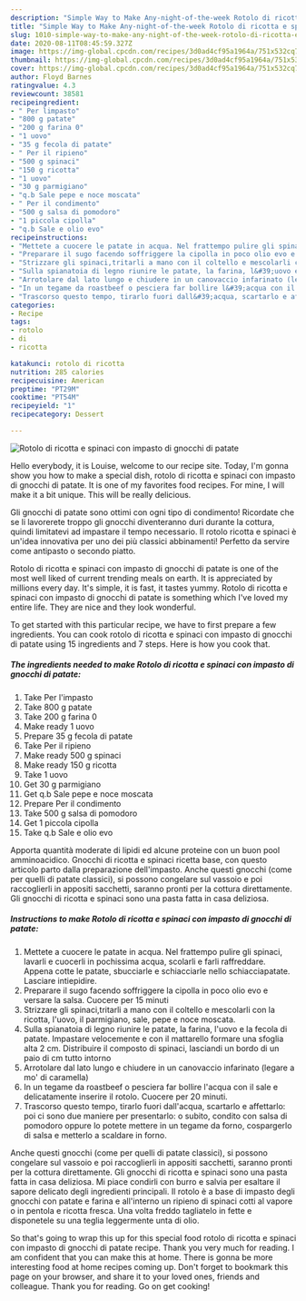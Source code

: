 ```yaml
---
description: "Simple Way to Make Any-night-of-the-week Rotolo di ricotta e spinaci con impasto di gnocchi di patate"
title: "Simple Way to Make Any-night-of-the-week Rotolo di ricotta e spinaci con impasto di gnocchi di patate"
slug: 1010-simple-way-to-make-any-night-of-the-week-rotolo-di-ricotta-e-spinaci-con-impasto-di-gnocchi-di-patate
date: 2020-08-11T08:45:59.327Z
image: https://img-global.cpcdn.com/recipes/3d0ad4cf95a1964a/751x532cq70/rotolo-di-ricotta-e-spinaci-con-impasto-di-gnocchi-di-patate-recipe-main-photo.jpg
thumbnail: https://img-global.cpcdn.com/recipes/3d0ad4cf95a1964a/751x532cq70/rotolo-di-ricotta-e-spinaci-con-impasto-di-gnocchi-di-patate-recipe-main-photo.jpg
cover: https://img-global.cpcdn.com/recipes/3d0ad4cf95a1964a/751x532cq70/rotolo-di-ricotta-e-spinaci-con-impasto-di-gnocchi-di-patate-recipe-main-photo.jpg
author: Floyd Barnes
ratingvalue: 4.3
reviewcount: 38581
recipeingredient:
- " Per limpasto"
- "800 g patate"
- "200 g farina 0"
- "1 uovo"
- "35 g fecola di patate"
- " Per il ripieno"
- "500 g spinaci"
- "150 g ricotta"
- "1 uovo"
- "30 g parmigiano"
- "q.b Sale pepe e noce moscata"
- " Per il condimento"
- "500 g salsa di pomodoro"
- "1 piccola cipolla"
- "q.b Sale e olio evo"
recipeinstructions:
- "Mettete a cuocere le patate in acqua. Nel frattempo pulire gli spinaci, lavarli e cuocerli in pochissima acqua, scolarli e farli raffreddare. Appena cotte le patate, sbucciarle e schiacciarle nello schiacciapatate. Lasciare intiepidire."
- "Preparare il sugo facendo soffriggere la cipolla in poco olio evo e versare la salsa. Cuocere per 15 minuti"
- "Strizzare gli spinaci,tritarli a mano con il coltello e mescolarli con la ricotta, l&#39;uovo, il parmigiano, sale, pepe e noce moscata."
- "Sulla spianatoia di legno riunire le patate, la farina, l&#39;uovo e la fecola di patate. Impastare velocemente e con il mattarello formare una sfoglia alta 2 cm. Distribuire il composto di spinaci, lasciandi un bordo di un paio di cm tutto intorno"
- "Arrotolare dal lato lungo e chiudere in un canovaccio infarinato (legare a mo&#39; di caramella)"
- "In un tegame da roastbeef o pesciera far bollire l&#39;acqua con il sale e delicatamente inserire il rotolo. Cuocere per 20 minuti."
- "Trascorso questo tempo, tirarlo fuori dall&#39;acqua, scartarlo e affettarlo: poi ci sono due maniere per presentarlo: o subito, condito con salsa di pomodoro oppure lo potete mettere in un tegame da forno, cospargerlo di salsa e metterlo a scaldare in forno."
categories:
- Recipe
tags:
- rotolo
- di
- ricotta

katakunci: rotolo di ricotta 
nutrition: 285 calories
recipecuisine: American
preptime: "PT29M"
cooktime: "PT54M"
recipeyield: "1"
recipecategory: Dessert

---
```



![Rotolo di ricotta e spinaci con impasto di gnocchi di patate](https://img-global.cpcdn.com/recipes/3d0ad4cf95a1964a/751x532cq70/rotolo-di-ricotta-e-spinaci-con-impasto-di-gnocchi-di-patate-recipe-main-photo.jpg)

Hello everybody, it is Louise, welcome to our recipe site. Today, I'm gonna show you how to make a special dish, rotolo di ricotta e spinaci con impasto di gnocchi di patate. It is one of my favorites food recipes. For mine, I will make it a bit unique. This will be really delicious.

Gli gnocchi di patate sono ottimi con ogni tipo di condimento! Ricordate che se li lavorerete troppo gli gnocchi diventeranno duri durante la cottura, quindi limitatevi ad impastare il tempo necessario. Il rotolo ricotta e spinaci è un&#39;idea innovativa per uno dei più classici abbinamenti! Perfetto da servire come antipasto o secondo piatto.

Rotolo di ricotta e spinaci con impasto di gnocchi di patate is one of the most well liked of current trending meals on earth. It is appreciated by millions every day. It's simple, it is fast, it tastes yummy. Rotolo di ricotta e spinaci con impasto di gnocchi di patate is something which I've loved my entire life. They are nice and they look wonderful.


To get started with this particular recipe, we have to first prepare a few ingredients. You can cook rotolo di ricotta e spinaci con impasto di gnocchi di patate using 15 ingredients and 7 steps. Here is how you cook that.

<!--inarticleads1-->

##### The ingredients needed to make Rotolo di ricotta e spinaci con impasto di gnocchi di patate:

1. Take  Per l&#39;impasto
1. Take 800 g patate
1. Take 200 g farina 0
1. Make ready 1 uovo
1. Prepare 35 g fecola di patate
1. Take  Per il ripieno
1. Make ready 500 g spinaci
1. Make ready 150 g ricotta
1. Take 1 uovo
1. Get 30 g parmigiano
1. Get q.b Sale pepe e noce moscata
1. Prepare  Per il condimento
1. Take 500 g salsa di pomodoro
1. Get 1 piccola cipolla
1. Take q.b Sale e olio evo


Apporta quantità moderate di lipidi ed alcune proteine con un buon pool amminoacidico. Gnocchi di ricotta e spinaci ricetta base, con questo articolo parto dalla preparazione dell&#39;impasto. Anche questi gnocchi (come per quelli di patate classici), si possono congelare sul vassoio e poi raccoglierli in appositi sacchetti, saranno pronti per la cottura direttamente. Gli gnocchi di ricotta e spinaci sono una pasta fatta in casa deliziosa. 

<!--inarticleads2-->

##### Instructions to make Rotolo di ricotta e spinaci con impasto di gnocchi di patate:

1. Mettete a cuocere le patate in acqua. Nel frattempo pulire gli spinaci, lavarli e cuocerli in pochissima acqua, scolarli e farli raffreddare. Appena cotte le patate, sbucciarle e schiacciarle nello schiacciapatate. Lasciare intiepidire.
1. Preparare il sugo facendo soffriggere la cipolla in poco olio evo e versare la salsa. Cuocere per 15 minuti
1. Strizzare gli spinaci,tritarli a mano con il coltello e mescolarli con la ricotta, l&#39;uovo, il parmigiano, sale, pepe e noce moscata.
1. Sulla spianatoia di legno riunire le patate, la farina, l&#39;uovo e la fecola di patate. Impastare velocemente e con il mattarello formare una sfoglia alta 2 cm. Distribuire il composto di spinaci, lasciandi un bordo di un paio di cm tutto intorno
1. Arrotolare dal lato lungo e chiudere in un canovaccio infarinato (legare a mo&#39; di caramella)
1. In un tegame da roastbeef o pesciera far bollire l&#39;acqua con il sale e delicatamente inserire il rotolo. Cuocere per 20 minuti.
1. Trascorso questo tempo, tirarlo fuori dall&#39;acqua, scartarlo e affettarlo: poi ci sono due maniere per presentarlo: o subito, condito con salsa di pomodoro oppure lo potete mettere in un tegame da forno, cospargerlo di salsa e metterlo a scaldare in forno.


Anche questi gnocchi (come per quelli di patate classici), si possono congelare sul vassoio e poi raccoglierli in appositi sacchetti, saranno pronti per la cottura direttamente. Gli gnocchi di ricotta e spinaci sono una pasta fatta in casa deliziosa. Mi piace condirli con burro e salvia per esaltare il sapore delicato degli ingredienti principali. Il rotolo è a base di impasto degli gnocchi con patate e farina e all&#39;interno un ripieno di spinaci cotti al vapore o in pentola e ricotta fresca. Una volta freddo tagliatelo in fette e disponetele su una teglia leggermente unta di olio. 

So that's going to wrap this up for this special food rotolo di ricotta e spinaci con impasto di gnocchi di patate recipe. Thank you very much for reading. I am confident that you can make this at home. There is gonna be more interesting food at home recipes coming up. Don't forget to bookmark this page on your browser, and share it to your loved ones, friends and colleague. Thank you for reading. Go on get cooking!
